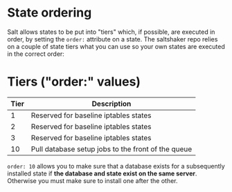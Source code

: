 # State ordering

Salt allows states to be put into "tiers" which, if possible, are executed in
order, by setting the `order:` attribute on a state. The saltshaker repo 
relies on a couple of state tiers what you can use so your own states are 
executed in the correct order:

# Tiers ("order:" values)

Tier | Description
-----|---------------------------------------------------
 1   | Reserved for baseline iptables states
 2   | Reserved for baseline iptables states
 3   | Reserved for baseline iptables states
10   | Pull database setup jobs to the front of the queue

`order: 10` allows you to make sure that a database exists for a subsequently
installed state if **the database and state exist on the same server**. 
Otherwise you must make sure to install one after the other.
